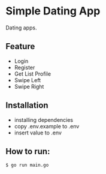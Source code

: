 # Simple Dating App

Dating apps.



## Feature

- Login
- Register
- Get List Profile
- Swipe Left
- Swipe Right

## Installation
- installing dependencies
- copy .env.example to .env
- insert value to .env


## How to run:
```bash
$ go run main.go
